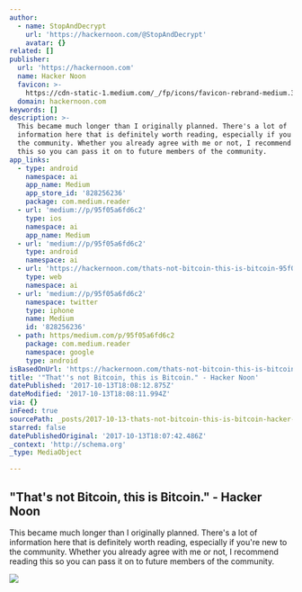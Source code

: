 ```yaml
---
author:
  - name: StopAndDecrypt
    url: 'https://hackernoon.com/@StopAndDecrypt'
    avatar: {}
related: []
publisher:
  url: 'https://hackernoon.com'
  name: Hacker Noon
  favicon: >-
    https://cdn-static-1.medium.com/_/fp/icons/favicon-rebrand-medium.3Y6xpZ-0FSdWDnPM3hSBIA.ico
  domain: hackernoon.com
keywords: []
description: >-
  This became much longer than I originally planned. There's a lot of
  information here that is definitely worth reading, especially if you're new to
  the community. Whether you already agree with me or not, I recommend reading
  this so you can pass it on to future members of the community.
app_links:
  - type: android
    namespace: ai
    app_name: Medium
    app_store_id: '828256236'
    package: com.medium.reader
  - url: 'medium://p/95f05a6fd6c2'
    type: ios
    namespace: ai
    app_name: Medium
  - url: 'medium://p/95f05a6fd6c2'
    type: android
    namespace: ai
  - url: 'https://hackernoon.com/thats-not-bitcoin-this-is-bitcoin-95f05a6fd6c2'
    type: web
    namespace: ai
  - url: 'medium://p/95f05a6fd6c2'
    namespace: twitter
    type: iphone
    name: Medium
    id: '828256236'
  - path: https/medium.com/p/95f05a6fd6c2
    package: com.medium.reader
    namespace: google
    type: android
isBasedOnUrl: 'https://hackernoon.com/thats-not-bitcoin-this-is-bitcoin-95f05a6fd6c2'
title: '"That''s not Bitcoin, this is Bitcoin." - Hacker Noon'
datePublished: '2017-10-13T18:08:12.875Z'
dateModified: '2017-10-13T18:08:11.994Z'
via: {}
inFeed: true
sourcePath: _posts/2017-10-13-thats-not-bitcoin-this-is-bitcoin-hacker-noon.md
starred: false
datePublishedOriginal: '2017-10-13T18:07:42.486Z'
_context: 'http://schema.org'
_type: MediaObject

---
```

<article style=""><h1>"That's not Bitcoin, this is Bitcoin." - Hacker Noon</h1><p>This became much longer than I originally planned. There's a lot of information here that is definitely worth reading, especially if you're new to the community. Whether you already agree with me or not, I recommend reading this so you can pass it on to future members of the community.</p><img src="https://cdn-images-1.medium.com/max/1200/1*blW4SQyFmTq0Oice3lDBsA.jpeg" /></article>
